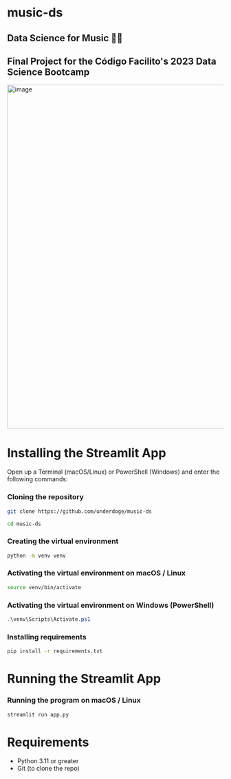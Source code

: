 # music-ds
## Data Science for Music 🎸🎶
## Final Project for the Código Facilito's 2023 Data Science Bootcamp
<img width="800" alt="image" src="https://github.com/Underdoge/music-ds/assets/12192446/6009b949-9d78-4ab9-b64f-0665644e862b">

# Installing the Streamlit App
Open up a Terminal (macOS/Linux) or PowerShell (Windows) and enter the following commands:
### Cloning the repository
```sh
git clone https://github.com/underdoge/music-ds

cd music-ds
```
### Creating the virtual environment
```sh
python -m venv venv
```
### Activating the virtual environment on macOS / Linux
```sh
source venv/bin/activate
```
### Activating the virtual environment on Windows (PowerShell)
```powershell
.\venv\Scripts\Activate.ps1
```
### Installing requirements
```sh
pip install -r requirements.txt
```
#
# Running the Streamlit App
### Running the program on macOS / Linux
```sh
streamlit run app.py
```
#
# Requirements
- Python 3.11 or greater
- Git (to clone the repo)
#
